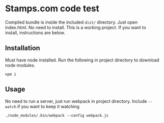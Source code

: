 # Stamps.com code test

Compiled bundle is inside the included `dist/` directory. Just open index.html. 
No need to install. This is a working project. If you want to install, instructions are below.

## Installation

Must have node installed. Run the following in project directory to download node modules.

```
npm i
```

## Usage

No need to run a server, just run webpack in project directory. Include `--watch` if you want to keep it watching

```
./node_modules/.bin/webpack --config webpack.js
```
